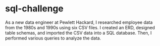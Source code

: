 # sql-challenge
As a new data engineer at Pewlett Hackard, I researched employee data from the 1980s and 1990s using six CSV files. I created an ERD, designed table schemas, and imported the CSV data into a SQL database. Then, I performed various queries to analyze the data.
